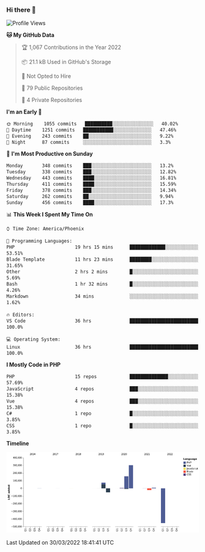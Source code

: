 ### Hi there 👋

<!--START_SECTION:waka-->
![Profile Views](http://img.shields.io/badge/Profile%20Views-2-blue)

**🐱 My GitHub Data** 

> 🏆 1,067 Contributions in the Year 2022
 > 
> 📦 21.1 kB Used in GitHub's Storage 
 > 
> 🚫 Not Opted to Hire
 > 
> 📜 79 Public Repositories 
 > 
> 🔑 4 Private Repositories  
 > 
**I'm an Early 🐤** 

```text
🌞 Morning    1055 commits   ██████████░░░░░░░░░░░░░░░   40.02% 
🌆 Daytime    1251 commits   ███████████░░░░░░░░░░░░░░   47.46% 
🌃 Evening    243 commits    ██░░░░░░░░░░░░░░░░░░░░░░░   9.22% 
🌙 Night      87 commits     ░░░░░░░░░░░░░░░░░░░░░░░░░   3.3%

```
📅 **I'm Most Productive on Sunday** 

```text
Monday       348 commits    ███░░░░░░░░░░░░░░░░░░░░░░   13.2% 
Tuesday      338 commits    ███░░░░░░░░░░░░░░░░░░░░░░   12.82% 
Wednesday    443 commits    ████░░░░░░░░░░░░░░░░░░░░░   16.81% 
Thursday     411 commits    ████░░░░░░░░░░░░░░░░░░░░░   15.59% 
Friday       378 commits    ███░░░░░░░░░░░░░░░░░░░░░░   14.34% 
Saturday     262 commits    ██░░░░░░░░░░░░░░░░░░░░░░░   9.94% 
Sunday       456 commits    ████░░░░░░░░░░░░░░░░░░░░░   17.3%

```


📊 **This Week I Spent My Time On** 

```text
⌚︎ Time Zone: America/Phoenix

💬 Programming Languages: 
PHP                      19 hrs 15 mins      █████████████░░░░░░░░░░░░   53.51% 
Blade Template           11 hrs 23 mins      ████████░░░░░░░░░░░░░░░░░   31.65% 
Other                    2 hrs 2 mins        █░░░░░░░░░░░░░░░░░░░░░░░░   5.69% 
Bash                     1 hr 32 mins        █░░░░░░░░░░░░░░░░░░░░░░░░   4.26% 
Markdown                 34 mins             ░░░░░░░░░░░░░░░░░░░░░░░░░   1.62%

🔥 Editors: 
VS Code                  36 hrs              █████████████████████████   100.0%

💻 Operating System: 
Linux                    36 hrs              █████████████████████████   100.0%

```

**I Mostly Code in PHP** 

```text
PHP                      15 repos            ██████████████░░░░░░░░░░░   57.69% 
JavaScript               4 repos             ███░░░░░░░░░░░░░░░░░░░░░░   15.38% 
Vue                      4 repos             ███░░░░░░░░░░░░░░░░░░░░░░   15.38% 
C#                       1 repo              █░░░░░░░░░░░░░░░░░░░░░░░░   3.85% 
CSS                      1 repo              █░░░░░░░░░░░░░░░░░░░░░░░░   3.85%

```


**Timeline**

![Chart not found](https://raw.githubusercontent.com/mikebronner/mikebronner/master/charts/bar_graph.png) 


 Last Updated on 30/03/2022 18:41:41 UTC
<!--END_SECTION:waka-->

<!--
**mikebronner/mikebronner** is a ✨ _special_ ✨ repository because its `README.md` (this file) appears on your GitHub profile.

Here are some ideas to get you started:

- 🔭 I’m currently working on ...
- 🌱 I’m currently learning ...
- 👯 I’m looking to collaborate on ...
- 🤔 I’m looking for help with ...
- 💬 Ask me about ...
- 📫 How to reach me: ...
- 😄 Pronouns: ...
- ⚡ Fun fact: ...
-->
